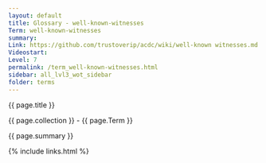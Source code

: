```yaml
---
layout: default
title: Glossary - well-known-witnesses
Term: well-known-witnesses
summary: 
Link: https://github.com/trustoverip/acdc/wiki/well-known witnesses.md
Videostart: 
Level: 7
permalink: /term_well-known-witnesses.html
sidebar: all_lvl3_wot_sidebar
folder: terms
---
```


{{ page.title }}

{{ page.collection }} - {{ page.Term }}

   {{ page.summary }}


 {% include links.html %} 
